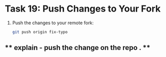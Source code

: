# **Task 19: Push Changes to Your Fork**
1. Push the changes to your remote fork:  
   ```bash
   git push origin fix-typo
   ```




 ##  ** explain - push the change on the repo . **